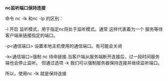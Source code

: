 **nc监听端口保持连接**

命令  nc -lk 和nc -lp 的区别：

-l 开启 监听模式，用于指定nc将处于监听模式。通常 这样代表着为一个 服务等待客户端来链接指定的端口。

-p<通信端口> 设置本地主机使用的通信端口。有可能会关闭

-k<通信端口>强制 nc 待命链接.当客户端从服务端断开连接后，过一段时间服务端也会停止监听。 但通过选项 -k 我们可以强制服务器保持连接并继续监听端口。


所以，使用nc -lk 就是保持连接